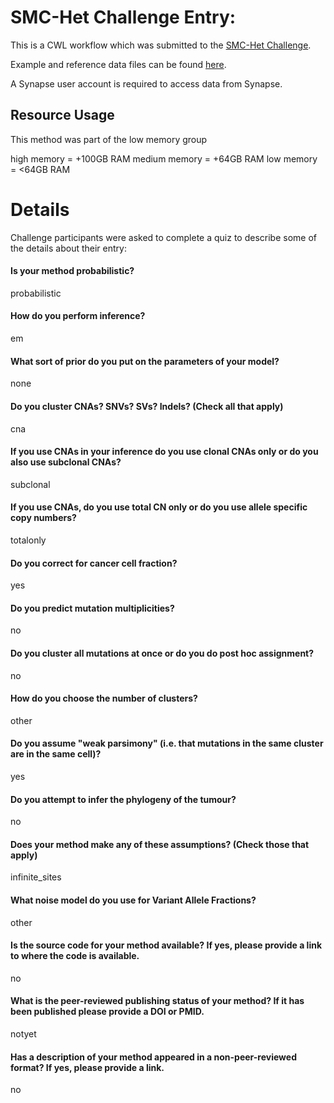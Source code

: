 SMC-Het Challenge Entry: 
========================================================

This is a CWL workflow which was submitted to the [SMC-Het Challenge](https://www.synapse.org/#!Synapse:syn2813581/wiki/303137).

Example and reference data files can be found [here](https://www.synapse.org/#!Synapse:syn2813581/files/).

A Synapse user account is required to access data from Synapse.


Resource Usage
--------------------------------------------------------

This method was part of the low memory group

high memory = +100GB RAM
medium memory = +64GB RAM
low memory = <64GB RAM


Details
========================================================

Challenge participants were asked to complete a quiz to describe some of the
details about their entry:


#### Is your method probabilistic?

probabilistic


#### How do you perform inference?

em


#### What sort of prior do you put on the parameters of your model?

none


#### Do you cluster CNAs? SNVs? SVs? Indels? (Check all that apply)

cna


#### If you use CNAs in your inference do you use clonal CNAs only or do you also use subclonal CNAs?

subclonal


#### If you use CNAs, do you use total CN only or do you use allele specific copy numbers?

totalonly


#### Do you correct for cancer cell fraction?

yes


#### Do you predict mutation multiplicities?

no


#### Do you cluster all mutations at once or do you do post hoc assignment?

no


#### How do you choose the number of clusters?

other


#### Do you assume "weak parsimony" (i.e. that mutations in the same cluster are in the same cell)?

yes


#### Do you attempt to infer the phylogeny of the tumour?

no


#### Does your method make any of these assumptions? (Check those that apply)

infinite_sites


#### What noise model do you use for Variant Allele Fractions?

other


#### Is the source code for your method available?  If yes, please provide a link to where the code is available.

no


#### What is the peer-reviewed publishing status of your method?  If it has been published please provide a DOI or PMID.

notyet


#### Has a description of your method appeared in a non-peer-reviewed format?  If yes, please provide a link.

no

